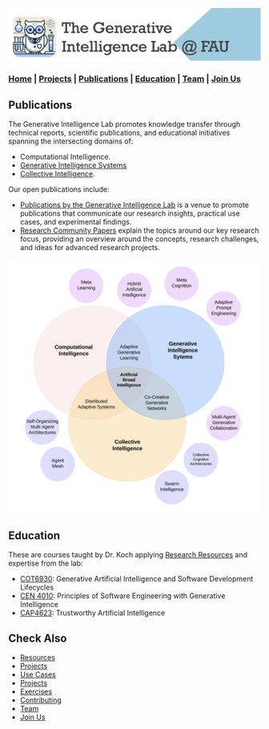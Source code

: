 ![GenI-Lab Banner](./images/genilab-banner.png)

### [Home](README.md) | [Projects](PROJECTS.md) | [Publications](KNOWLEDGE.md#publications) | [Education](KNOWLEDGE.md#education) | [Team](PEOPLE.md) |  [Join Us](JOIN.md)


## Publications

The Generative Intelligence Lab promotes knowledge transfer through technical reports, scientific publications, and educational initiatives spanning the intersecting domains of:

* Computational Intelligence.
* [Generative Intelligence Systems](https://medium.com/generative-intelligence-lab/generative-intelligence-systems-concepts-and-research-opportunities-0740b1b5c7eb)
* [Collective Intelligence](https://medium.com/generative-intelligence-lab/collective-intelligence-concepts-and-research-opportunities-6130ef044114). 

Our open publications include:

* [Publications by the Generative Intelligence Lab](https://medium.com/generative-intelligence-lab) is a venue to promote publications that communicate our research insights, practical use cases, and experimental findings. 
* [Research Community Papers](https://medium.com/generative-intelligence-lab/community-papers-series-ebacc91b47ea) explain the topics around our key research focus, providing an overview around the concepts, research challenges, and ideas for advanced research projects.

![GenI-Lab Research Topics](./images/genilab-research.png)


<!-- ## Scientific Publications -->

## Education

These are courses taught by Dr. Koch applying [Research Resources](./PROJECTS.md#resources) and expertise from the lab:

* [COT6930](https://fau.simplesyllabus.com/en-US/doc/nre6c4z6g/Spring-2025-1-Full-Term-COT-6930-001-Topics-in-Computer-Science?mode=view): Generative Artificial Intelligence and Software Development Lifecycles
* [CEN 4010](https://fau.simplesyllabus.com/doc/yolipf0x2/Spring-2025-1-Full-Term-CEN-4010-001-Prin-Software-Engineering?mode=view): Principles of Software Engineering with Generative Intelligence
* [CAP4623](https://fau.simplesyllabus.com/en-US/doc/h6c9776hw/Fall-2024-1-Full-Term-CAP-4623-001-?mode=view): Trustworthy Artificial Intelligence



## Check Also

* [Resources](PROJECTS.md#resources)
* [Projects](PROJECTS.md)
* [Use Cases](PROJECTS.md#use-cases)
* [Projects](PROJECTS.md)
* [Exercises](EXERCISES.md)
* [Contributing](CONTRIBUTE.md)
* [Team](PEOPLE.md)
* [Join Us](JOIN.md)
  
